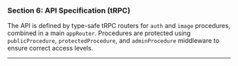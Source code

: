 ### **Section 6: API Specification (tRPC)**

The API is defined by type-safe tRPC routers for `auth` and `image` procedures, combined in a main `appRouter`. Procedures are protected using `publicProcedure`, `protectedProcedure`, and `adminProcedure` middleware to ensure correct access levels.

***
